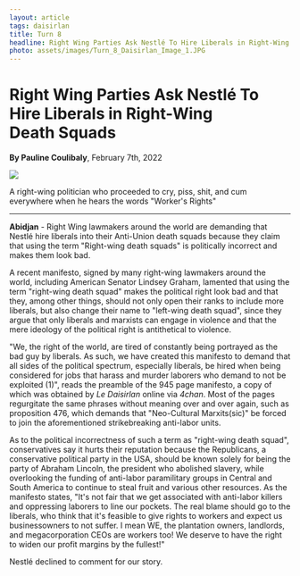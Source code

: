 ```yaml
---
layout: article
tags: daisirlan
title: Turn 8 
headline: Right Wing Parties Ask Nestlé To Hire Liberals in Right-Wing Death Squads
photo: assets/images/Turn_8_Daisirlan_Image_1.JPG
---
```


# Right Wing Parties Ask Nestlé To Hire Liberals in Right-Wing<br> Death Squads

**By Pauline Coulibaly**, February 7th, 2022 

<img src="../../../assets/images/Turn_8_Daisirlan_Image_1.JPG" class="image-1">
<p id="image-caption">A right-wing politician who proceeded to cry, piss, shit, and cum everywhere when he hears the words "Worker's Rights"</p>

---

**Abidjan** -  Right Wing lawmakers around the world are demanding that Nestlé hire liberals into their Anti-Union death squads because they claim that using the term "Right-wing death squads" is politically incorrect and makes them look bad.

A recent manifesto, signed by many right-wing lawmakers around the world, including American Senator Lindsey Graham, lamented that using the term "right-wing death squad" makes the political right look bad and that they, among other things, should not only open their ranks to include more liberals, but also change their name to "left-wing death squad", since they argue that only liberals and marxists can engage in violence and that the mere ideology of the political right is antithetical to violence. 

"We, the right of the world, are tired of constantly being portrayed as the bad guy by liberals. As such, we have created this manifesto to demand that all sides of the political spectrum, especially liberals, be hired when being considered for jobs that harass and murder laborers who demand to not be exploited (1)", reads the preamble of the 945 page manifesto, a copy of which was obtained by *Le Daisirlan* online via *4chan*. Most of the pages regurgitate the same phrases without meaning over and over again, such as proposition 476, which demands that "Neo-Cultural Marxits(sic)" be forced to join the aforementioned strikebreaking anti-labor units. 

As to the political incorrectness of such a term as "right-wing death squad", conservatives say it hurts their reputation because the Republicans, a conservative political party in the USA, should be known solely for being the party of Abraham Lincoln, the president who abolished slavery, while overlooking the funding of anti-labor paramilitary groups in Central and South America to continue to steal fruit and various other resources. As the manifesto states, "It's not fair that we get associated with anti-labor killers and oppressing laborers to line our pockets. The real blame should go to the liberals, who think that it's feasible to give rights to workers and expect us businessowners to not suffer. I mean WE, the plantation owners, landlords, and megacorporation CEOs are workers too! We deserve to have the right to widen our profit margins by the fullest!"

Nestlé declined to comment for our story.